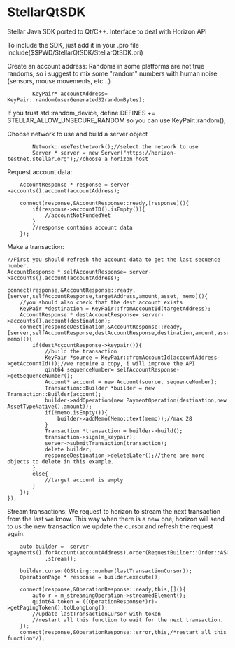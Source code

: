 # StellarQtSDK
Stellar Java SDK ported to Qt/C++. Interface to deal with Horizon API

To include the SDK, just add it in your .pro file
include($$PWD/StellarQtSDK/StellarQtSDK.pri)


Create an account address:
Randoms in some platforms are not true randoms, so i suggest to mix some "random" numbers with human noise (sensors, mouse movements, etc...)

            KeyPair* accountAddress= KeyPair::random(userGenerated32randomBytes);
            
If you trust std::random_device, define DEFINES += STELLAR_ALLOW_UNSECURE_RANDOM so you can use KeyPair::random();
            
Choose network to use and build a server object

            Network::useTestNetwork();//select the network to use
            Server * server = new Server("https://horizon-testnet.stellar.org");//choose a horizon host
            
Request account data:

        AccountResponse * response = server->accounts().account(accountAddress);

        connect(response,&AccountResponse::ready,[response](){
            if(response->accountID().isEmpty()){
                //accountNotFundedYet
            }
            //response contains account data
        });
Make a transaction:

    //First you should refresh the account data to get the last secuence number.
    AccountResponse * selfAccountResponse= server->accounts().account(accountAddress);

    connect(response,&AccountResponse::ready,[server,selfAccountResponse,targetAddress,amount,asset, memo](){
        //you should also check that the dest account exists
        KeyPair *destination = KeyPair::fromAccountId(targetAddress);
        AccountResponse * destAccountResponse= server->accounts().account(destination);
        connect(responseDestination,&AccountResponse::ready,[server,selfAccountResponse,destAccountResponse,destination,amount,asset, memo](){
            if(destAccountResponse->keypair()){
                //build the transaction
                KeyPair *source = KeyPair::fromAccountId(accountAddress->getAccountId());//we require a copy, i will improve the API
                qint64 sequenceNumber= selfAccountResponse->getSequenceNumber();
                Account* account = new Account(source, sequenceNumber);
                Transaction::Builder *builder = new Transaction::Builder(account);
                builder->addOperation(new PaymentOperation(destination,new AssetTypeNative(),amount));
                if(!memo.isEmpty()){
                    builder->addMemo(Memo::text(memo));//max 28
                }
                Transaction *transaction = builder->build();
                transaction->sign(m_keypair);
                server->submitTransaction(transaction);
                delete builder;
                responseDestination->deleteLater();//there are more objects to delete in this example.
            }
            else{
                //target account is empty
            }
        });
    });
    
    
Stream transactions: We request to horizon to stream the next transaction from the last we know. This way when there is a new one, horizon will send to us the new transaction we update the cursor and refresh the request again.

        auto builder =  server->payments().forAccount(accountAddress).order(RequestBuilder::Order::ASC).limit(1)
                .stream();

        builder.cursor(QString::number(lastTransactionCursor));
        OperationPage * response = builder.execute();

        connect(response,&OperationResponse::ready,this,[](){
            auto r = m_streamingOperation->streamedElement();
            quint64 token = ((OperationResponse*)r)->getPagingToken().toULongLong();
            //update lastTransactionCursor with token
            //restart all this function to wait for the next transaction.
        });
        connect(response,&OperationResponse::error,this,/*restart all this function*/);
